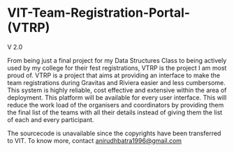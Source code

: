 # VIT-Team-Registration-Portal-(VTRP)
V 2.0

From being just a final project for my Data Structures Class to being actively used by my college for their fest registrations, VTRP is the project I am most proud of.
VTRP is a project that aims at providing an interface to make the team registrations during Gravitas and Riviera easier and less cumbersome. This system is highly reliable, cost effective and extensive within the area of deployment. This platform will be available for every user interface. This will reduce the work load of the organisers and coordinators by providing them the final list of the teams with all their details instead of giving them the list of each and every participant. 

The sourcecode is unavailable since the copyrights have been transferred to VIT. To know more, contact anirudhbatra1996@gmail.com
